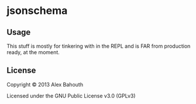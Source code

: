# jsonschema


## Usage

This stuff is mostly for tinkering with in the REPL and is FAR from production ready, at the moment.

## License

Copyright © 2013 Alex Bahouth

Licensed under the GNU Public License v3.0 (GPLv3)
